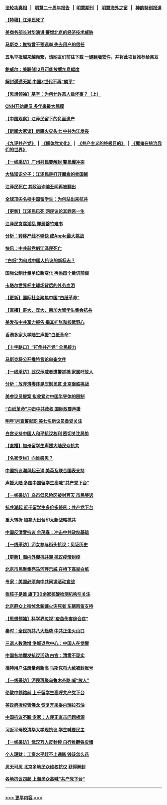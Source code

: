#### [法轮功真相](https://github.com/gfw-breaker/truth/blob/master/README.md?t=0) &nbsp;&nbsp;|&nbsp;&nbsp; [明慧二十周年报告](https://github.com/gfw-breaker/mh-reports/blob/master/README.md?t=0) &nbsp;&nbsp;|&nbsp;&nbsp;[明慧期刊](https://github.com/gfw-breaker/mh-qikan) &nbsp;&nbsp;|&nbsp;&nbsp; [明慧海外之窗](https://github.com/gfw-breaker/mh-news/blob/master/README.md?t=0) &nbsp;&nbsp;|&nbsp;&nbsp; [神韵特别报道](https://github.com/gfw-breaker/mh-news/blob/master/shenyun.md?t=0)
#### [【特稿】江泽民死了](../pages/nf4514/n13876300.md?t=12011701) 
#### [美商务部长对华演讲 警惕北京的经济技术威胁](../pages/nf4514/n13876310.md?t=12011701) 
#### [马斯克：推特曾干预选举 失去用户的信任](../pages/nf4514/n13876434.md?t=12011701) 
#### 五毛举报越来越频繁，请网友们前往下载 [一键翻墙软件](https://github.com/gfw-breaker/ssr-accounts)，并将此项目推荐给亲友
#### [鲍威尔：美联储12月可能放缓加息幅度](../pages/nf4514/n13876342.md?t=12011701) 
#### [解封遥遥无期 中国Z世代不再“躺平”](../pages/nf4514/n13876294.md?t=12011701) 
#### [【思想领袖】基辛：为何允许恶人做坏事？（上）](../pages/nf4514/n13875667.md?t=12011701) 
#### [CNN开始裁员 多年来最大规模](../pages/nf4514/n13876274.md?t=12011701) 
#### [【中国观察】江泽民留下的负面遗产](../pages/nf4514/n13876194.md?t=12011701) 
#### [【新闻大家谈】新疆火灾头七 中共为江发丧](../pages/nf4514/n13876165.md?t=12011701) 
#### [《九评共产党》](https://github.com/begood0513/9ping.md/blob/master/README.md) &nbsp;|&nbsp; [《解体党文化》](../../../../jtdwh.md/blob/master/README.md)  &nbsp;|&nbsp; [《共产主义的终极目的》](../../../../gczydzjmd.md/blob/master/README.md) &nbsp;|&nbsp; [《魔鬼在统治我们的世界》](../../../../mgztzwmdsj.md/blob/master/README.md) 
#### [【一线采访】广州村民要解封 警民爆冲突](../pages/nf4514/n13876058.md?t=12011701) 
#### [大陆知识分子：江泽民是打开魔盒的卖国贼](../pages/nf4514/n13876056.md?t=12011701) 
#### [江泽民死亡 其政治诈骗丑闻再被翻出](../pages/nf4514/n13876045.md?t=12011701) 
#### [全球顶尖名校中国留学生：为何站出来抗共](../pages/nf4514/n13876110.md?t=12011701) 
#### [【更新】江泽民已死 网民议论其罪恶一生](../pages/nf4514/n13876029.md?t=12011701) 
#### [江泽民贪腐淫乱 罪恶罄竹难书](../pages/nf4514/n13876017.md?t=12011701) 
#### [分析：转移产线不够快 成Apple最大挑战](../pages/nf4514/n13876000.md?t=12011701) 
#### [快讯：中共前党魁江泽民死亡](../pages/nf4514/n13875999.md?t=12011701) 
#### [“白纸”为何成中国人抗议的新标志？](../pages/nf4514/n13875761.md?t=12011701) 
#### [国际公制计量单位新变化 再添四个量词前缀](../pages/nf4514/n13875590.md?t=12011701) 
#### [卡塔尔世界杯主球场背后的外劳血泪](../pages/nf4514/n13875681.md?t=12011701) 
#### [【更新】国际社会聚焦中国“白纸革命”](../pages/nf4514/n13875376.md?t=12011701) 
#### [【直播】哥大、宾大、南加大留学生集会抗共](../pages/nf4514/n13875540.md?t=12011701) 
#### [美发布中共军力报告 揭其扩张和核武野心](../pages/nf4514/n13875585.md?t=12011701) 
#### [香港多家大学陆生声援“白纸革命”](../pages/nf4514/n13875553.md?t=12011701) 
#### [【十字路口】“打倒共产党” 全民接力](../pages/nf4514/n13875475.md?t=12011701) 
#### [马斯克将公开推特言论审查文件](../pages/nf4514/n13875527.md?t=12011701) 
#### [【一线采访】武汉示威者遭警抓捕 家属吁放人](../pages/nf4514/n13875391.md?t=12011701) 
#### [分析：放弃清零还是压制民意 北京面临挑战](../pages/nf4514/n13875070.md?t=12011701) 
#### [美参议员提案 拟收紧对中国半导体的限制](../pages/nf4514/n13875246.md?t=12011701) 
#### [“白纸革命”冲击中共政权 国际政要声援](../pages/nf4514/n13875047.md?t=12011701) 
#### [明年1月宣誓就职 美七名新议员备受关注](../pages/nf4514/n13874748.md?t=12011701) 
#### [白宫支持中国人和平抗议权利 密切关注局势](../pages/nf4514/n13874890.md?t=12011701) 
#### [【直播】加州留学生声援大陆民众抗共](../pages/nf4514/n13874917.md?t=12011701) 
#### [【名家专栏】向谁感恩？](../pages/nf4514/n13873797.md?t=12011701) 
#### [中国抗议潮风起云涌 美英及联合国表支持](../pages/nf4514/n13874832.md?t=12011701) 
#### [声援大陆 多国中国留学生高喊“共产党下台”](../pages/nf4514/n13874793.md?t=12011701) 
#### [【一线采访】乌市低风险区被封百天 市民哭诉](../pages/nf4514/n13874587.md?t=12011701) 
#### [抗共潮起 近千留学生多伦多怒吼：共产党下台](../pages/nf4514/n13874727.md?t=12011701) 
#### [重大转折 加拿大出台印太新战略抗共](../pages/nf4514/n13874678.md?t=12011701) 
#### [中国反清零抗议 余茂春：冲击中共政权基础](../pages/nf4514/n13874263.md?t=12011701) 
#### [【一线采访】沪女参与街头抗议：见证历史](../pages/nf4514/n13874501.md?t=12011701) 
#### [【更新】海内外爆抗共潮 抗议疫情封控](../pages/nf4514/n13874565.md?t=12011701) 
#### [北京市民聚集亮马河畔示威 在桥下高举白纸](../pages/nf4514/n13874600.md?t=12011701) 
#### [专家：美国必须向中共间谍活动宣战](../pages/nf4514/n13874542.md?t=12011701) 
#### [张核子是谁 旗下30余家核酸检测机构引关注](../pages/nf4514/n13874195.md?t=12011701) 
#### [北京群众上街悼念新疆火灾死者 车辆鸣笛支持](../pages/nf4514/n13874294.md?t=12011701) 
#### [【思想领袖】科学界忽视“疫苗伤害综合症”](../pages/nf4514/n13873292.md?t=12011701) 
#### [秦时：全民抗共八大趋势 中共正坐火山口](../pages/nf4514/n13874244.md?t=12011701) 
#### [三退人数激增 洛城退党中心：中国人在觉醒](../pages/nf4514/n13874224.md?t=12011701) 
#### [中国各地爆发抗议活动 白宫：清零不现实](../pages/nf4514/n13874216.md?t=12011701) 
#### [推特用户注册量创新高 马斯克将大赦被封账号](../pages/nf4514/n13874179.md?t=12011701) 
#### [【一线采访】沪民再聚乌鲁木齐路 喊“放人”](../pages/nf4514/n13874180.md?t=12011701) 
#### [伦敦中领馆前 上千留学生高呼共产党下台](../pages/nf4514/n13874202.md?t=12011701) 
#### [美政府授权雪佛龙 恢复开采委内瑞拉石油](../pages/nf4514/n13874152.md?t=12011701) 
#### [中国抗议不断 专家：人民正直击问题根源](../pages/nf4514/n13874135.md?t=12011701) 
#### [习近平母校清华大学现抗议 学生喊要民主](../pages/nf4514/n13874065.md?t=12011701) 
#### [【一线采访】武汉万人反封控 自行推翻铁皮墙](../pages/nf4514/n13874137.md?t=12011701) 
#### [个人理财：工资水平赶不上通胀 钱该怎么花](../pages/nf4514/n13873661.md?t=12011701) 
#### [忍无可忍 北京多地民众维权抗议 获得解封](../pages/nf4514/n13874008.md?t=12011701) 
#### [各地抗议四起 上海民众高喊“共产党下台”](../pages/nf4514/n13873869.md?t=12011701) 

----
#### [ >>> 更早内容 <<< ](../indexes/nf4514-earlier.md)

